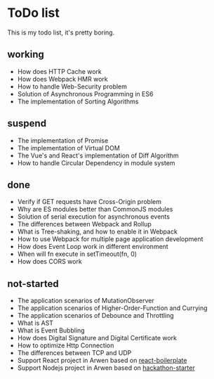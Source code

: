 # ToDo list

This is my todo list, it's pretty boring.

## working

-   How does HTTP Cache work
-   How does Webpack HMR work
-   How to handle Web-Security problem
-   Solution of Asynchronous Programming in ES6
-   The implementation of Sorting Algorithms

## suspend

-   The implementation of Promise
-   The implementation of Virtual DOM
-   The Vue's and React's implementation of Diff Algorithm
-   How to handle Circular Dependency in module system

## done

-   Verify if GET requests have Cross-Origin problem
-   Why are ES modules better than CommonJS modules
-   Solution of serial execution for asynchronous events
-   The differences between Webpack and Rollup
-   What is Tree-shaking, and how to enable it in Webpack
-   How to use Webpack for multiple page application development
-   How does Event Loop work in different environment
-   When will fn execute in setTimeout(fn, 0)
-   How does CORS work

## not-started

-   The application scenarios of MutationObserver
-   The application scenarios of Higher-Order-Function and Currying
-   The application scenarios of Debounce and Throttling
-   What is AST
-   What is Event Bubbling
-   How does Digital Signature and Digital Certificate work
-   How to optimize Http Connection
-   The differences between TCP and UDP
-   Support React project in Arwen based on [react-boilerplate](https://github.com/kawhi66/react-boilerplate)
-   Support Nodejs project in Arwen based on [hackathon-starter](https://github.com/kawhi66/hackathon-starter)
